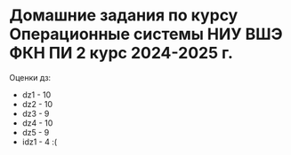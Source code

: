 # Домашние задания по курсу Операционные системы НИУ ВШЭ ФКН ПИ 2 курс 2024-2025 г.

Оценки дз:
- dz1 - 10
- dz2 - 10
- dz3 - 9
- dz4 - 10
- dz5 - 9
- idz1 - 4 :(
